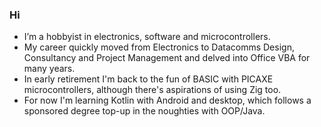 ### Hi

- I’m a hobbyist in electronics, software and microcontrollers.
- My career quickly moved from Electronics to Datacomms Design, Consultancy and Project Management and delved into Office VBA for many years.
- In early retirement I'm back to the fun of BASIC with PICAXE microcontrollers, although there's aspirations of using Zig too.
- For now I'm learning Kotlin with Android and desktop, which follows a sponsored degree top-up in the noughties with OOP/Java.
